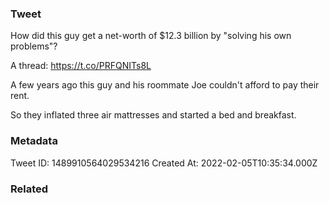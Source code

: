### Tweet
How did this guy get a net-worth of $12.3 billion by "solving his own problems"?

A thread: https://t.co/PRFQNITs8L

A few years ago this guy and his roommate Joe couldn't afford to pay their rent.

So they inflated three air mattresses and started a bed and breakfast.

### Metadata
Tweet ID: 1489910564029534216
Created At: 2022-02-05T10:35:34.000Z

### Related

